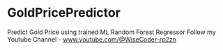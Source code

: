 # GoldPricePredictor
Predict Gold Price using trained ML Random Forest Regressor
Follow my Youtube Channel - www.youtube.com/@WiseCoder-rp2zn
